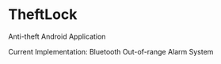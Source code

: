 # TheftLock
Anti-theft Android Application

Current Implementation: Bluetooth Out-of-range Alarm System

